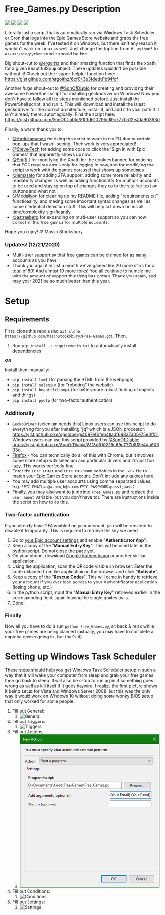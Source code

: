 # Free_Games.py Description

![](https://img.shields.io/github/stars/MasonStooksbury/Free-Games)
![](https://img.shields.io/github/forks/MasonStooksbury/Free-Games)
![](https://img.shields.io/github/license/MasonStooksbury/Free-Games)
![](https://img.shields.io/twitter/url?url=https%3A%2F%2Fgithub.com%2FMasonStooksbury%2FFree-Games)

Literally just a script that is automatically ran via Windows Task Scheduler or Cron that logs into the Epic Games Store website and grabs the free games for the week. I've tested it on Windows, but there isn't any reason it wouldn't work on Linux as well. Just change the top line from `#! python3` to `#!/usr/bin/python3` and it should be fine. 

Big shout-out to [@ergoithz](https://github.com/ergoithz) and their amazing function that finds the xpath for a given BeautifulSoup object. These updates wouldn't be possible without it! Check out their super-helpful function here: https://gist.github.com/ergoithz/6cf043e3fdedd1b94fcf

Another *huge* shout-out to [@SonOfDiablo](https://github.com/SonOfDiablo) for creating and providing their awesome PowerShell script for installing geckodriver on Windows! Now you don't have to follow all the steps mentioned before. Just install the PowerShell script, and run it. This will: download and install the latest geckodriver for the correct architecture, install it, and add it to your path if it isn't already there: automagically! Find the script here: https://gist.github.com/SonOfDiablo/81f3d610295c69c777b512e4da90393d

Finally, a warm thank you to:
  - [@Andriesmenze](https://github.com/Andriesmenze) for fixing the script to work in the EU due to certain pop-ups that I wasn't seeing. Their work is very appreciated!
  - [@Steve-Tech](https://github.com/Steve-Tech) for adding some code to click the "Sign in with Epic Games" that apparently shows up now.
  - [@Spifffff](https://github.com/Spifffff) for modifying the Xpath for the cookies banner, for noticing that EGS requires email-only for logging in now, and for modifying the script to work with the games carousel that shows up sometimes
  - [@lemasato](https://github.com/lemasato) for adding 2FA support, adding some more reliability and readability changes as well as adding functionality for multiple accounts to be used and staying on top of changes they do to the site like text on buttons and what not.
  - [@Medallyon](https://github.com/Medallyon) for cleaning up my README file, adding "requirements.txt" functionality, and making some important syntax changes as well as some credential detection stuff. This will help cut down on install time/complexity significantly.
  - [@astranberg](https://github.com/astranberg) for expanding on multi-user support so you can now collect all the free games for multiple accounts.

Hope you enjoy!
  #! Mason Stooksbury

### Updates! (12/21/2020)
  - Multi-user support so that free games can be claimed for as many accounts as you have.
  - Thank you again! In just a month we've gained like 20 more stars for a total of 80! And almost 10 more forks! You all continue to humble me with the amount of support this thing has gotten. Thank you again, and may your 2021 be so much better than this year.

# Setup

## Requirements

First, clone this repo using `git clone https://github.com/MasonStooksbury/Free-Games.git`. Then,

1. Run `pip install -r requirements.txt` to automatically install dependencies

***OR***

Install them manually:
  + `pip install lxml` (for parsing the HTML from the webpage)
  + `pip install selenium` (for "roboting" the website)
  + `pip install beautifulsoup4` (for better/more robust finding of objects and things)
  + `pip install pyotp` (for two-factor authentication)

### Additionally

+ `GeckoDriver` (selenium needs this) Linux users can use this script to do everything for you after installing "jq" which is a JSON processor: https://gist.github.com/cgoldberg/4097efbfeb40adf698a7d05e75e0ff51. Windows users can use this script provided by [@SonOfDiablo:](https://github.com/SonOfDiablo:) https://gist.github.com/SonOfDiablo/81f3d610295c69c777b512e4da90393d.
+ [Firefox](https://www.mozilla.org/firefox/new/) - You can technically do all of this with Chrome, but it involves some more setup with selenium and particular drivers and I'm just too lazy. This works perfectly fine.
+ Enter the `EPIC_EMAIL` and `EPIC_PASSWORD` variables in the `.env` file to match your Epic Games Store account. Don't include any quotes here.
+ You may add multiple user accounts using comma separated values, e.g. `EPIC_EMAIL=a@a.com,b@b.com` `EPIC_PASSWORD=pass1,pass2`
+ Finally, you may also want to jump into `Free_Games.py` and replace the `user_agent` variable (but you don't have to). There are instructions inside the script on how to do this.

### Two-factor authentication

If you already have 2FA enabled on your account, you will be required to disable it temporarily. This is required to retrieve the key we need.

1. Go to [your Epic account settings](https://www.epicgames.com/account/password) and enable "**Authenticator App**".
1. Keep a copy of the "**Manual Entry Key**". This will be used later in the python script. Do not close the page yet.
1. On your phone, download [Google Authenticator](https://play.google.com/store/apps/details?id=com.google.android.apps.authenticator2&hl=en) or another similar application.
1. Using the application, scan the QR code visible on browser. Enter the code obtained from the application on the browser and click "**Activate**".
1. Keep a copy of the "**Rescue Codes**". This will come in handy to retrieve your account if you ever lose access to your Authentificator application (losing phone, etc.)
1. In the python script, input the "**Manual Entry Key**" retrieved earlier in the corresponding field, again leaving the single quotes as is.
1. Done!

### Finally

Now all you have to do is run `python Free_Games.py`, sit back & relax while your free games are being claimed (actually, you may have to complete a captcha upon signing in , but that's it).

# Setting up Windows Task Scheduler

These steps should help you get Windows Task Scheduler setup in such a way that it will wake your computer from sleep and grab your free games then go back to sleep. It will also be setup to run again if something goes wrong as well as kill itself if it goes haywire. I realize the first picture shows it being setup for Vista and Windows Server 2008, but this was the only way it would work on Windows 10 without doing some wonky BIOS setup that only worked for some people.

1. Fill out General:
    1. ![General](https://github.com/MasonStooksbury/Free-Games/blob/master/WTS_Setup/General.png)
2. Fill out Triggers:
    1. ![Triggers](https://github.com/MasonStooksbury/Free-Games/blob/master/WTS_Setup/Triggers.png)
3. Fill out Actions:
    1. ![Actions](https://github.com/MasonStooksbury/Free-Games/blob/master/WTS_Setup/Actions.png)
4. Fill out Conditions:
    1. ![Conditions](https://github.com/MasonStooksbury/Free-Games/blob/master/WTS_Setup/Conditions.png)
5. Fill out Settings:
    1. ![Settings](https://github.com/MasonStooksbury/Free-Games/blob/master/WTS_Setup/Settings.png)
